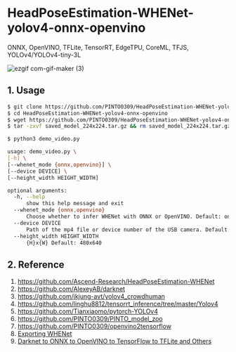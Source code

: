 # HeadPoseEstimation-WHENet-yolov4-onnx-openvino
ONNX, OpenVINO, TFLite, TensorRT, EdgeTPU, CoreML, TFJS, YOLOv4/YOLOv4-tiny-3L

![ezgif com-gif-maker (3)](https://user-images.githubusercontent.com/33194443/141761520-28038c2a-e89a-4887-a9de-0fdaa972005b.gif)

## 1. Usage
```bash
$ git clone https://github.com/PINTO0309/HeadPoseEstimation-WHENet-yolov4-onnx-openvino
$ cd HeadPoseEstimation-WHENet-yolov4-onnx-openvino
$ wget https://github.com/PINTO0309/HeadPoseEstimation-WHENet-yolov4-onnx-openvino/releases/download/v1.0.2/saved_model_224x224.tar.gz
$ tar -zxvf saved_model_224x224.tar.gz && rm saved_model_224x224.tar.gz

$ python3 demo_video.py
```
```bash
usage: demo_video.py \
[-h] \
[--whenet_mode {onnx,openvino}] \
[--device DEVICE] \
[--height_width HEIGHT_WIDTH]

optional arguments:
  -h, --help
      show this help message and exit
  --whenet_mode {onnx,openvino}
      Choose whether to infer WHENet with ONNX or OpenVINO. Default: onnx
  --device DEVICE
      Path of the mp4 file or device number of the USB camera. Default: 0
  --height_width HEIGHT_WIDTH
      {H}x{W} Default: 480x640
```

## 2. Reference
1. https://github.com/Ascend-Research/HeadPoseEstimation-WHENet
2. https://github.com/AlexeyAB/darknet
3. https://github.com/jkjung-avt/yolov4_crowdhuman
4. https://github.com/linghu8812/tensorrt_inference/tree/master/Yolov4
5. https://github.com/Tianxiaomo/pytorch-YOLOv4
6. https://github.com/PINTO0309/PINTO_model_zoo
7. https://github.com/PINTO0309/openvino2tensorflow
8. [Exporting WHENet](https://zenn.dev/pinto0309/scraps/1849b6909db13b)
9. [Darknet to ONNX to OpenVINO to TensorFlow to TFLite and Others](https://zenn.dev/pinto0309/scraps/b33883e3951605)
